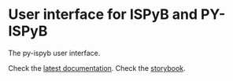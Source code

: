 # User interface for ISPyB and PY-ISPyB

The py-ispyb user interface.

Check the [latest documentation](https://ispyb.gitlab-pages.esrf.fr/py-ispyb-ui/doc).
Check the [storybook](https://ispyb.gitlab-pages.esrf.fr/py-ispyb-ui/storybook-static).
